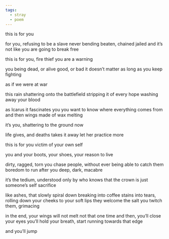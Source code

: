 ```yaml
---
tags:
  - stray
  - poem
---
```

this is for you

for you, refusing to be a slave
never bending
beaten, chained
jailed and
it’s not like you are going to break
free

this is for you, fire thief
you are a warning

you being dead, or alive
good, or bad
it doesn’t matter
as long as you keep fighting

as if we were at war

this rain
shattering onto the battlefield
stripping it of every hope
washing away your blood

as Icarus
it fascinates you
you want to know where everything comes from and then
wings made of wax melting

it’s you, shattering to the ground now

life gives, and deaths takes it away
let her practice more

this is for you
victim of your own self

you and your boots, your shoes, your reason to live

dirty, ragged, torn
you chase people, without ever being able
to catch them
boredom to run after you
deep, dark, macabre

it’s the tedium, understood only by
who knows that the crown is just
someone’s self sacrifice

like ashes, that slowly spiral down
breaking into coffee stains
into tears, rolling down your cheeks
to your soft lips
they welcome the salt
you twitch them, grimacing

in the end, your wings will not melt
not that one time
and then, you’ll close your eyes
you’ll hold your breath,
start running towards that edge

and you’ll jump